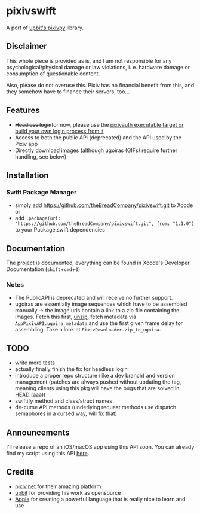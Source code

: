 # pixivswift
A port of [upbit's pixivpy](https://github.com/upbit/pixivpy) library.

## Disclaimer

This whole piece is provided as is, and I am not responsible for any psychological/physical damage or law violations, i. e. hardware damage or consumption of questionable content.

Also, please do not overuse this. Pixiv has no financial benefit from this, and they somehow have to finance their servers, too...

## Features

- ~~Headless login~~for now, please use the [pixivauth executable target or build your own login process from it](https://github.com/thebreadcompany/pixivloader)
- Access to ~~both the public API (deprecated) and~~ the API used by the Pixiv app 
- Directly download images (although ugoiras (GIFs) require further handling, see below)

## Installation

### Swift Package Manager
- simply add https://github.com/theBreadCompany/pixivswift.git to Xcode or
- add `.package(url: "https://github.com/theBreadCompany/pixivswift.git", from: "1.1.0")` to your Package.swift dependencies

## Documentation

The project is documented, everything can be found in Xcode's Developer Documentation (```shift```+```cmd```+```0```) 

### Notes
- The PublicAPI is deprecated and will receive no further support.
- ugoiras are essentially image sequences which have to be assembled manually -> the image urls contain a link to a zip file containing the images. Fetch this first, [unzip](https://github.com/Maparoni/Zip), fetch metadata via ```AppPixivAPI.ugoira_metadata``` and use the first given frame delay for assembling. Take a look at ```PixivDownloader.zip_to_ugoira```.

## TODO
- write more tests
- actually finally finish the fix for headless login
- introduce a proper repo structure (like a dev branch) and version management (patches are always pushed without updating the tag, meaning clients using this pkg will have the bugs that are solved in HEAD (aaa))
- swiftify method and class/struct names
- de-curse API methods (underlying request methods use dispatch semaphores in a cursed way, will fix that)

## Announcements
I'll release a repo of an iOS/macOS app using this API soon.
You can already find my script using this API [here](https://github.com/theBreadCompany/pixivloader).

## Credits
- [pixiv.net](https://pixiv.net) for their amazing platform
- [upbit](https://github.com/upbit) for providing his work as opensource 
- [Apple](https://github.com/apple) for creating a powerful language that is really nice to learn and use
